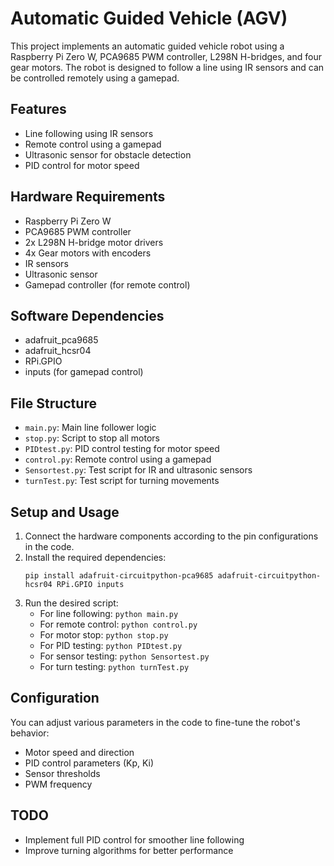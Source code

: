 # Automatic Guided Vehicle (AGV)

This project implements an automatic guided vehicle robot using a Raspberry Pi Zero W, PCA9685 PWM controller, L298N H-bridges, and four gear motors. The robot is designed to follow a line using IR sensors and can be controlled remotely using a gamepad.

## Features

- Line following using IR sensors
- Remote control using a gamepad
- Ultrasonic sensor for obstacle detection
- PID control for motor speed

## Hardware Requirements

- Raspberry Pi Zero W
- PCA9685 PWM controller
- 2x L298N H-bridge motor drivers
- 4x Gear motors with encoders
- IR sensors
- Ultrasonic sensor
- Gamepad controller (for remote control)

## Software Dependencies

- adafruit_pca9685
- adafruit_hcsr04
- RPi.GPIO
- inputs (for gamepad control)

## File Structure

- `main.py`: Main line follower logic
- `stop.py`: Script to stop all motors
- `PIDtest.py`: PID control testing for motor speed
- `control.py`: Remote control using a gamepad
- `Sensortest.py`: Test script for IR and ultrasonic sensors
- `turnTest.py`: Test script for turning movements

## Setup and Usage

1. Connect the hardware components according to the pin configurations in the code.
2. Install the required dependencies:
   ```
   pip install adafruit-circuitpython-pca9685 adafruit-circuitpython-hcsr04 RPi.GPIO inputs
   ```
3. Run the desired script:
   - For line following: `python main.py`
   - For remote control: `python control.py`
   - For motor stop: `python stop.py`
   - For PID testing: `python PIDtest.py`
   - For sensor testing: `python Sensortest.py`
   - For turn testing: `python turnTest.py`

## Configuration

You can adjust various parameters in the code to fine-tune the robot's behavior:

- Motor speed and direction
- PID control parameters (Kp, Ki)
- Sensor thresholds
- PWM frequency

## TODO

- Implement full PID control for smoother line following
- Improve turning algorithms for better performance
